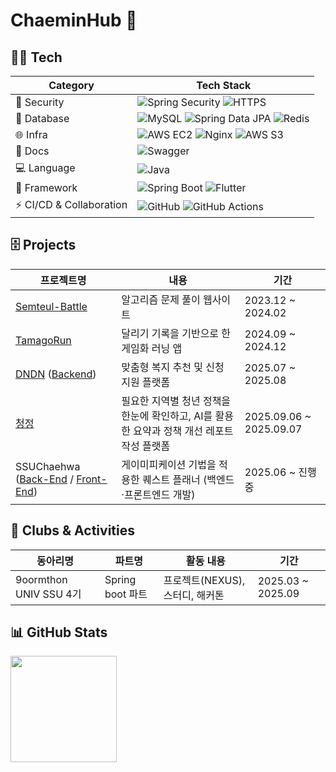 # ChaeminHub 👋
  
## 👨‍💼 Tech

| Category   | Tech Stack |
|------------|------------|
| 🔐 Security | ![Spring Security](https://img.shields.io/badge/Spring%20Security-6DB33F?logo=springsecurity&logoColor=white) ![HTTPS](https://img.shields.io/badge/HTTPS-0052CC?logo=letsencrypt&logoColor=white) |
| 💾 Database | ![MySQL](https://img.shields.io/badge/MySQL-4479A1?logo=mysql&logoColor=white) ![Spring Data JPA](https://img.shields.io/badge/Spring%20Data%20JPA-59666C?logo=spring&logoColor=white) ![Redis](https://img.shields.io/badge/Redis-DC382D?logo=redis&logoColor=white) |
| 🌐 Infra | ![AWS EC2](https://img.shields.io/badge/AWS%20EC2-FF9900?logo=amazonaws&logoColor=white) ![Nginx](https://img.shields.io/badge/Nginx-009639?logo=nginx&logoColor=white) ![AWS S3](https://img.shields.io/badge/AWS%20S3-569A31?logo=amazons3&logoColor=white) |
| 📑 Docs | ![Swagger](https://img.shields.io/badge/Swagger-85EA2D?logo=swagger&logoColor=black) |
| 💻 Language | ![Java](https://img.shields.io/badge/Java-007396?logo=java&logoColor=white)  |
| 🔧 Framework | ![Spring Boot](https://img.shields.io/badge/Spring%20Boot-6DB33F?logo=springboot&logoColor=white) ![Flutter](https://img.shields.io/badge/Flutter-02569B?logo=flutter&logoColor=white) | 
| ⚡ CI/CD & Collaboration | ![GitHub](https://img.shields.io/badge/GitHub-181717?logo=github&logoColor=white) ![GitHub Actions](https://img.shields.io/badge/GitHub%20Actions-2088FF?logo=githubactions&logoColor=white) |

## 🗄️ Projects

| 프로젝트명 | 내용 | 기간 |
|------------|------|------|
| [Semteul-Battle](https://github.com/Semteul-Battle/Semteul-Battle-BE.git) | 알고리즘 문제 풀이 웹사이트 | 2023.12 ~ 2024.02 |
| [TamagoRun](https://github.com/kcm9561/TamagoRun-Back.git) | 달리기 기록을 기반으로 한 게임화 러닝 앱 | 2024.09 ~ 2024.12 |
| [DNDN](https://github.com/NEXUS-DNDN) ([Backend](https://github.com/NEXUS-DNDN/DNDN_Backend.git)) | 맞춤형 복지 추천 및 신청 지원 플랫폼 | 2025.07 ~ 2025.08 |
| [청정](https://github.com/9oormthon-univ/2025_SEASONTHON_TEAM_99_BE.git) | 필요한 지역별 청년 정책을 한눈에 확인하고, AI를 활용한 요약과 정책 개선 레포트 작성 플랫폼 | 2025.09.06 ~ 2025.09.07|
| SSUChaehwa ([Back-End](https://github.com/IT-Contest/Back-End.git) / [Front-End](https://github.com/IT-Contest/it-contest-fe.git)) | 게이미피케이션 기법을 적용한 퀘스트 플래너 (백엔드·프론트엔드 개발) | 2025.06 ~ 진행중 |

## 👥 Clubs & Activities

| 동아리명 | 파트명 | 활동 내용 | 기간 |
|----------|--------|-----------|------|
| 9oormthon UNIV SSU 4기 | Spring boot 파트 | 프로젝트(NEXUS), 스터디, 해커톤 | 2025.03 ~ 2025.09 |  
  
  
  
## 📊 GitHub Stats

  <!-- 기본 Stats 카드 -->
  <img src="https://github-readme-stats.vercel.app/api?username=kcm9561&show_icons=true&theme=tokyonight&count_private=true&hide_border=true" height="170"/>
  
</div>

